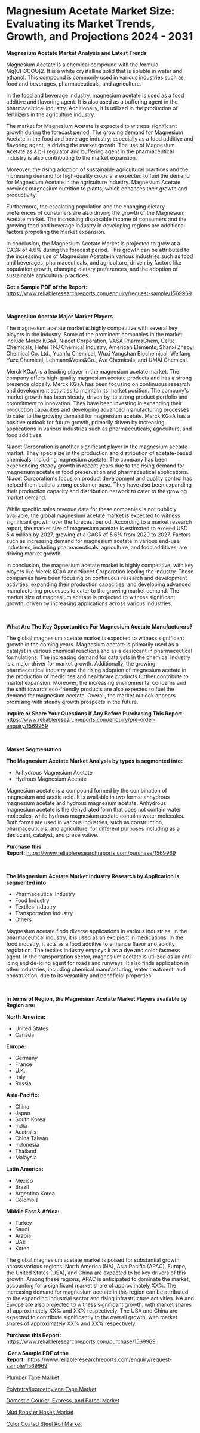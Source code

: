 <p><h1>Magnesium Acetate Market Size: Evaluating its Market Trends, Growth, and Projections 2024 - 2031</h1></p><p><strong>Magnesium Acetate Market Analysis and Latest Trends</strong></p>
<p><p>Magnesium Acetate is a chemical compound with the formula Mg(CH3COO)2. It is a white crystalline solid that is soluble in water and ethanol. This compound is commonly used in various industries such as food and beverages, pharmaceuticals, and agriculture.</p><p>In the food and beverage industry, magnesium acetate is used as a food additive and flavoring agent. It is also used as a buffering agent in the pharmaceutical industry. Additionally, it is utilized in the production of fertilizers in the agriculture industry.</p><p>The market for Magnesium Acetate is expected to witness significant growth during the forecast period. The growing demand for Magnesium Acetate in the food and beverage industry, especially as a food additive and flavoring agent, is driving the market growth. The use of Magnesium Acetate as a pH regulator and buffering agent in the pharmaceutical industry is also contributing to the market expansion.</p><p>Moreover, the rising adoption of sustainable agricultural practices and the increasing demand for high-quality crops are expected to fuel the demand for Magnesium Acetate in the agriculture industry. Magnesium Acetate provides magnesium nutrition to plants, which enhances their growth and productivity.</p><p>Furthermore, the escalating population and the changing dietary preferences of consumers are also driving the growth of the Magnesium Acetate market. The increasing disposable income of consumers and the growing food and beverage industry in developing regions are additional factors propelling the market expansion.</p><p>In conclusion, the Magnesium Acetate Market is projected to grow at a CAGR of 4.6% during the forecast period. This growth can be attributed to the increasing use of Magnesium Acetate in various industries such as food and beverages, pharmaceuticals, and agriculture, driven by factors like population growth, changing dietary preferences, and the adoption of sustainable agricultural practices.</p></p>
<p><strong>Get a Sample PDF of the Report:&nbsp;</strong> <a href="https://www.reliableresearchreports.com/enquiry/request-sample/1569969">https://www.reliableresearchreports.com/enquiry/request-sample/1569969</a></p>
<p>&nbsp;</p>
<p><strong>Magnesium Acetate Major Market Players</strong></p>
<p><p>The magnesium acetate market is highly competitive with several key players in the industry. Some of the prominent companies in the market include Merck KGaA, Niacet Corporation, VASA PharmaChem, Celtic Chemicals, Hefei TNJ Chemical Industry, American Elements, Shanxi Zhaoyi Chemical Co. Ltd., Yuanfu Chemical, Wuxi Yangshan Biochemical, Weifang Yuze Chemical, Lehmann&Voss&Co., Ava Chemicals, and UMAI Chemical.</p><p>Merck KGaA is a leading player in the magnesium acetate market. The company offers high-quality magnesium acetate products and has a strong presence globally. Merck KGaA has been focusing on continuous research and development activities to maintain its market position. The company's market growth has been steady, driven by its strong product portfolio and commitment to innovation. They have been investing in expanding their production capacities and developing advanced manufacturing processes to cater to the growing demand for magnesium acetate. Merck KGaA has a positive outlook for future growth, primarily driven by increasing applications in various industries such as pharmaceuticals, agriculture, and food additives.</p><p>Niacet Corporation is another significant player in the magnesium acetate market. They specialize in the production and distribution of acetate-based chemicals, including magnesium acetate. The company has been experiencing steady growth in recent years due to the rising demand for magnesium acetate in food preservation and pharmaceutical applications. Niacet Corporation's focus on product development and quality control has helped them build a strong customer base. They have also been expanding their production capacity and distribution network to cater to the growing market demand.</p><p>While specific sales revenue data for these companies is not publicly available, the global magnesium acetate market is expected to witness significant growth over the forecast period. According to a market research report, the market size of magnesium acetate is estimated to exceed USD 5.4 million by 2027, growing at a CAGR of 5.6% from 2020 to 2027. Factors such as increasing demand for magnesium acetate in various end-use industries, including pharmaceuticals, agriculture, and food additives, are driving market growth.</p><p>In conclusion, the magnesium acetate market is highly competitive, with key players like Merck KGaA and Niacet Corporation leading the industry. These companies have been focusing on continuous research and development activities, expanding their production capacities, and developing advanced manufacturing processes to cater to the growing market demand. The market size of magnesium acetate is projected to witness significant growth, driven by increasing applications across various industries.</p></p>
<p>&nbsp;</p>
<p><strong>What Are The Key Opportunities For Magnesium Acetate Manufacturers?</strong></p>
<p><p>The global magnesium acetate market is expected to witness significant growth in the coming years. Magnesium acetate is primarily used as a catalyst in various chemical reactions and as a desiccant in pharmaceutical formulations. The increasing demand for catalysts in the chemical industry is a major driver for market growth. Additionally, the growing pharmaceutical industry and the rising adoption of magnesium acetate in the production of medicines and healthcare products further contribute to market expansion. Moreover, the increasing environmental concerns and the shift towards eco-friendly products are also expected to fuel the demand for magnesium acetate. Overall, the market outlook appears promising with steady growth prospects in the future.</p></p>
<p><strong>Inquire or Share Your Questions If Any Before Purchasing This Report:</strong> <a href="https://www.reliableresearchreports.com/enquiry/pre-order-enquiry/1569969">https://www.reliableresearchreports.com/enquiry/pre-order-enquiry/1569969</a></p>
<p>&nbsp;</p>
<p><strong>Market Segmentation</strong></p>
<p><strong>The Magnesium Acetate Market Analysis by types is segmented into:</strong></p>
<p><ul><li>Anhydrous Magnesium Acetate</li><li>Hydrous Magnesium Acetate</li></ul></p>
<p><p>Magnesium acetate is a compound formed by the combination of magnesium and acetic acid. It is available in two forms: anhydrous magnesium acetate and hydrous magnesium acetate. Anhydrous magnesium acetate is the dehydrated form that does not contain water molecules, while hydrous magnesium acetate contains water molecules. Both forms are used in various industries, such as construction, pharmaceuticals, and agriculture, for different purposes including as a desiccant, catalyst, and preservative.</p></p>
<p><strong>Purchase this Report:&nbsp;</strong><a href="https://www.reliableresearchreports.com/purchase/1569969">https://www.reliableresearchreports.com/purchase/1569969</a></p>
<p>&nbsp;</p>
<p><strong>The Magnesium Acetate Market Industry Research by Application is segmented into:</strong></p>
<p><ul><li>Pharmaceutical Industry</li><li>Food Industry</li><li>Textiles Industry</li><li>Transportation Industry</li><li>Others</li></ul></p>
<p><p>Magnesium acetate finds diverse applications in various industries. In the pharmaceutical industry, it is used as an excipient in medications. In the food industry, it acts as a food additive to enhance flavor and acidity regulation. The textiles industry employs it as a dye and color fastness agent. In the transportation sector, magnesium acetate is utilized as an anti-icing and de-icing agent for roads and runways. It also finds application in other industries, including chemical manufacturing, water treatment, and construction, due to its versatility and beneficial properties.</p></p>
<p>&nbsp;</p>
<p><strong>In terms of Region, the Magnesium Acetate Market Players available by Region are:</strong></p>
<p>
    <p> <strong> North America: </strong>
        <ul>
            <li>United States</li>
            <li>Canada</li>
        </ul>
        </p> 
    <p> <strong> Europe: </strong>
        <ul>
            <li>Germany</li>
            <li>France</li>
            <li>U.K.</li>
            <li>Italy</li>
            <li>Russia</li>
        </ul>
        </p> 
    <p> <strong> Asia-Pacific: </strong>
        <ul>
            <li>China</li>
            <li>Japan</li>
            <li>South Korea</li>
            <li>India</li>
            <li>Australia</li>
            <li>China Taiwan</li>
            <li>Indonesia</li>
            <li>Thailand</li>
            <li>Malaysia</li>
        </ul>
        </p> 
    <p> <strong> Latin America: </strong>
        <ul>
            <li>Mexico</li>
            <li>Brazil</li>
            <li>Argentina Korea</li>
            <li>Colombia</li>
        </ul>
        </p> 
    <p> <strong> Middle East & Africa: </strong>
        <ul>
            <li>Turkey</li>
            <li>Saudi</li>
            <li>Arabia</li>
            <li>UAE</li>
            <li>Korea</li>
        </ul>
    </p>
    </p>
<p><p>The global magnesium acetate market is poised for substantial growth across various regions. North America (NA), Asia Pacific (APAC), Europe, the United States (USA), and China are expected to be key drivers of this growth. Among these regions, APAC is anticipated to dominate the market, accounting for a significant market share of approximately XX%. The increasing demand for magnesium acetate in this region can be attributed to the expanding industrial sector and rising infrastructure activities. NA and Europe are also projected to witness significant growth, with market shares of approximately XX% and XX% respectively. The USA and China are expected to contribute significantly to the overall growth, with market shares of approximately XX% and XX% respectively.</p></p>
<p><strong>Purchase this Report: </strong><a href="https://www.reliableresearchreports.com/purchase/1569969">https://www.reliableresearchreports.com/purchase/1569969</a></p>
<p>&nbsp;<strong>Get a Sample PDF of the Report:&nbsp;&nbsp;</strong><a href="https://www.reliableresearchreports.com/enquiry/request-sample/1569969">https://www.reliableresearchreports.com/enquiry/request-sample/1569969</a></p>
<p><strong></strong></p>
<p><p><a href="https://medium.com/@andrewhills1925/plumber-tape-market-analysis-and-sze-forecasted-for-period-from-2024-to-2031-8999a5095ea5">Plumber Tape Market</a></p><p><a href="https://medium.com/@andrewhills1925/polytetrafluoroethylene-tape-market-comprehensive-assessment-by-type-application-and-geography-877b7e5ad6e8">Polytetrafluoroethylene Tape Market</a></p><p><a href="https://github.com/mohamedbakry57/Market-Research-Report-List-1/blob/main/domestic-courier-express-and-parcel-market.md">Domestic Courier, Express, and Parcel Market</a></p><p><a href="https://github.com/BryceTownsendr/Market-Research-Report-List-3/blob/main/mud-booster-hoses-market.md">Mud Booster Hoses Market</a></p><p><a href="https://medium.com/p/0be2860bb86b/edit">Color Coated Steel Roll Market</a></p></p>